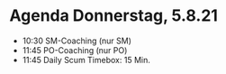# Agenda Donnerstag, 5.8.21
* 10:30 SM-Coaching (nur SM)
* 11:45 PO-Coaching (nur PO)
* 11:45 Daily Scum Timebox: 15 Min.
